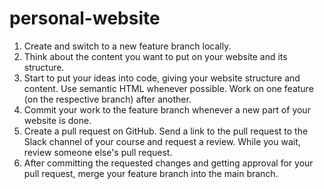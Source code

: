 # personal-website

1. Create and switch to a new feature branch locally.
2. Think about the content you want to put on your website and its structure.
3. Start to put your ideas into code, giving your website structure and content. Use semantic HTML whenever possible. Work on one feature (on the respective branch) after another.
4. Commit your work to the feature branch whenever a new part of your website is done.
5. Create a pull request on GitHub. Send a link to the pull request to the Slack channel of your course and request a review. While you wait, review someone else's pull request.
6. After committing the requested changes and getting approval for your pull request, merge your feature branch into the main branch.
